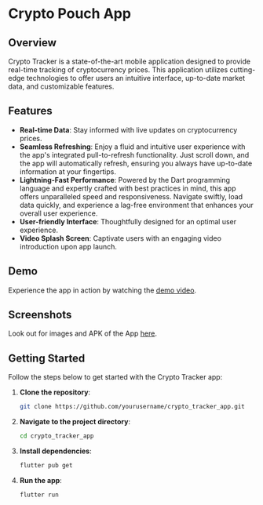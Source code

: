 # Crypto Pouch App

## Overview

Crypto Tracker is a state-of-the-art mobile application designed to provide real-time tracking of cryptocurrency prices. This application utilizes cutting-edge technologies to offer users an intuitive interface, up-to-date market data, and customizable features.

## Features

- **Real-time Data**: Stay informed with live updates on cryptocurrency prices.
- **Seamless Refreshing**: Enjoy a fluid and intuitive user experience with the app's integrated pull-to-refresh functionality. Just scroll down, and the app will automatically refresh, ensuring you always have up-to-date information at your fingertips.
- **Lightning-Fast Performance**: Powered by the Dart programming language and expertly crafted with best practices in mind, this app offers unparalleled speed and responsiveness. Navigate swiftly, load data quickly, and experience a lag-free environment that enhances your overall user experience.
- **User-friendly Interface**: Thoughtfully designed for an optimal user experience.
- **Video Splash Screen**: Captivate users with an engaging video introduction upon app launch.

## Demo

Experience the app in action by watching the [demo video](https://drive.google.com/file/d/1mdPKF2LlWXKMykfmSkF6xEypcuS0h72W/view?usp=sharing](https://drive.google.com/file/d/1cF3V7ALZazaozKzLiSZlXH6ZONSoaMsm/view?usp=sharing)).

## Screenshots

Look out for images and APK of the App [here](https://drive.google.com/file/d/1cF3V7ALZazaozKzLiSZlXH6ZONSoaMsm/view?usp=sharing](https://drive.google.com/file/d/1cF3V7ALZazaozKzLiSZlXH6ZONSoaMsm/view?usp=sharing)).


## Getting Started

Follow the steps below to get started with the Crypto Tracker app:

1. **Clone the repository**:
   ```bash
   git clone https://github.com/yourusername/crypto_tracker_app.git
1. **Navigate to the project directory**:
   ```bash
   cd crypto_tracker_app
1. **Install dependencies**:
   ```bash
   flutter pub get
1. **Run the app**:
   ```bash
   flutter run

